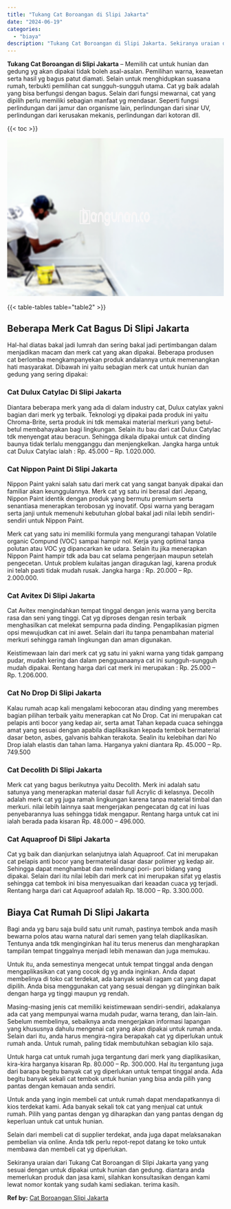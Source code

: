 ```yaml
---
title: "Tukang Cat Boroangan di Slipi Jakarta"
date: "2024-06-19"
categories: 
  - "biaya"
description: "Tukang Cat Boroangan di Slipi Jakarta. Sekiranya uraian dari Tukang Cat Boroangan di Slipi Jakarta yang yang sesuai dengan untuk dipakai untuk hunian dan ged..."
---
```


**Tukang Cat Boroangan di Slipi Jakarta** – Memilih cat untuk hunian dan gedung yg akan dipakai tidak boleh asal-asalan. Pemilihan warna, keawetan serta hasil yg bagus patut diamati. Selain untuk menghidupkan suasana rumah, terbukti pemilihan cat sungguh-sungguh utama. Cat yg baik adalah yang bisa berfungsi dengan bagus. Selain dari fungsi mewarnai, cat yang dipilih perlu memiliki sebagian manfaat yg mendasar. Seperti fungsi perlindungan dari jamur dan organisme lain, perlindungan dari sinar UV, perlindungan dari kerusakan mekanis, perlindungan dari kotoran dll.

{{< toc >}}

![Tukang Cat Boroangan di Slipi Jakarta](/images/jasa-cat-murah41.png)

{{< table-tables table="table2" >}}

## Beberapa Merk Cat Bagus Di Slipi Jakarta

Hal-hal diatas bakal jadi lumrah dan sering bakal jadi pertimbangan dalam menjadikan macam dan merk cat yang akan dipakai. Beberapa produsen cat berlomba mengkampanyekan produk andalannya untuk memenangkan hati masyarakat. Dibawah ini yaitu sebagian merk cat untuk hunian dan gedung yang sering dipakai:

### Cat Dulux Catylac Di Slipi Jakarta

Diantara beberapa merk yang ada di dalam industry cat, Dulux catylax yakni bagian dari merk yg terbaik. Teknologi yg dipakai pada produk ini yaitu Chroma-Brite, serta produk ini tdk memakai material merkuri yang betul-betul membahayakan bagi lingkungan. Selain itu bau dari cat Dulux Catylac tdk menyengat atau beracun. Sehingga dikala dipakai untuk cat dinding baunya tidak terlalu mengganggu dan menjengkelkan. Jangka harga untuk cat Dulux Catylac ialah : Rp. 45.000 – Rp. 1.020.000.

### Cat Nippon Paint Di Slipi Jakarta

Nippon Paint yakni salah satu dari merk cat yang sangat banyak dipakai dan familiar akan keunggulannya. Merk cat yg satu ini berasal dari Jepang, Nippon Paint identik dengan produk yang bermutu premium serta senantiasa menerapkan terobosan yg inovatif. Opsi warna yang beragam serta janji untuk memenuhi kebutuhan global bakal jadi nilai lebih sendiri-sendiri untuk Nippon Paint.

Merk cat yang satu ini memiliki formula yang mengurangi tahapan Volatile organic Compund (VOC) sampai hampir nol. Kerja yang optimal tanpa polutan atau VOC yg dipancarkan ke udara. Selain itu jika menerapkan Nippon Paint hampir tdk ada bau cat selama pengerjaan maupun setelah pengecetan. Untuk problem kulaitas jangan diragukan lagi, karena produk ini telah pasti tidak mudah rusak. Jangka harga : Rp. 20.000 – Rp. 2.000.000.

### Cat Avitex Di Slipi Jakarta

Cat Avitex mengindahkan tempat tinggal dengan jenis warna yang bercita rasa dan seni yang tinggi. Cat yg diproses dengan resin terbaik menghasilkan cat melekat sempurna pada dinding. Pengaplikasian pigmen opsi mewujudkan cat ini awet. Selain dari itu tanpa penambahan material merkuri sehingga ramah lingkungan dan aman digunakan.

Keistimewaan lain dari merk cat yg satu ini yakni warna yang tidak gampang pudar, mudah kering dan dalam pengguanaanya cat ini sungguh-sungguh mudah dipakai. Rentang harga dari cat merk ini merupakan : Rp. 25.000 – Rp. 1.206.000.

### Cat No Drop Di Slipi Jakarta

Kalau rumah acap kali mengalami kebocoran atau dinding yang merembes bagian pilihan terbaik yaitu menerapkan cat No Drop. Cat ini merupakan cat pelapis anti bocor yang kedap air, serta amat Tahan kepada cuaca sehingga amat yang sesuai dengan apabila diaplikasikan kepada tembok bermaterial dasar beton, asbes, galvanis bahkan terakota. Sealin itu kelebihan dari No Drop ialah elastis dan tahan lama. Harganya yakni diantara Rp. 45.000 – Rp. 749.500

### Cat Decolith Di Slipi Jakarta

Merk cat yang bagus berikutnya yaitu Decolith. Merk ini adalah satu satunya yang menerapkan material dasar full Acrylic di kelasnya. Decolih adalah merk cat yg juga ramah lingkungan karena tanpa material timbal dan merkuri. nilai lebih lainnya saat mengerjakan pengecatan dg cat ini luas penyebarannya luas sehingga tidak mengapur. Rentang harga untuk cat ini ialah berada pada kisaran Rp. 48.000 – 496.000.

### Cat Aquaproof Di Slipi Jakarta

Cat yg baik dan dianjurkan selanjutnya ialah Aquaproof. Cat ini merupakan cat pelapis anti bocor yang bermaterial dasar dasar polimer yg kedap air. Sehingga dapat menghambat dan melindungi pori- pori bidang yang dipakai. Selain dari itu nilai lebih dari merk cat ini merupakan sifat yg elastis sehingga cat tembok ini bisa menyesuaikan dari keaadan cuaca yg terjadi. Rentang harga dari cat Aquaproof adalah Rp. 18.000 – Rp. 3.300.000.

## Biaya Cat Rumah Di Slipi Jakarta

Bagi anda yg baru saja build satu unit rumah, pastinya tembok anda masih bewarna polos atau warna natural dari semen yang telah diaplikasikan. Tentunya anda tdk menginginkan hal itu terus menerus dan mengharapkan tampilan tempat tinggalnya menjadi lebih menawan dan juga memukau.

Untuk itu, anda semestinya mengecat untuk tempat tinggal anda dengan mengaplikasikan cat yang cocok dg yg anda inginkan. Anda dapat membelinya di toko cat terdekat, ada banyak sekali ragam cat yang dapat dipilih. Anda bisa menggunakan cat yang sesuai dengan yg diinginkan baik dengan harga yg tinggi maupun yg rendah.

Masing-masing jenis cat memiliki keistimewaan sendiri-sendiri, adakalanya ada cat yang mempunyai warna mudah pudar, warna terang, dan lain-lain. Sebelum membelinya, sebaiknya anda mengerjakan informasi lapangan yang khususnya dahulu mengenai cat yang akan dipakai untuk rumah anda. Selain dari itu, anda harus mengira-ngira berapakah cat yg diperlukan untuk rumah anda. Untuk rumah, paling tidak membutuhkan sebagian kilo saja.

Untuk harga cat untuk rumah juga tergantung dari merk yang diaplikasikan, kira-kira harganya kisaran Rp. 80.000 – Rp. 300.000. Hal itu tergantung juga dari barapa begitu banyak cat yg diperlukan untuk tempat tinggal anda. Ada begitu banyak sekali cat tembok untuk hunian yang bisa anda pilih yang pantas dengan kemauan anda sendiri.

Untuk anda yang ingin membeli cat untuk rumah dapat mendapatkannya di kios terdekat kami. Ada banyak sekali tok cat yang menjual cat untuk rumah. Pilih yang pantas dengan yg diharapkan dan yang pantas dengan dg keperluan untuk cat untuk hunian.

Selain dari membeli cat di supplier terdekat, anda juga dapat melaksanakan pembelian via online. Anda tdk perlu repot-repot datang ke toko untuk membawa dan membeli cat yg diperlukan.

Sekiranya uraian dari Tukang Cat Boroangan di Slipi Jakarta yang yang sesuai dengan untuk dipakai untuk hunian dan gedung. diantara anda memerlukan produk dan jasa kami, silahkan konsultasikan dengan kami lewat nomor kontak yang sudah kami sediakan. terima kasih.

**Ref by:** [Cat Boroangan Slipi Jakarta](https://id.wikipedia.org/wiki/Cat)
